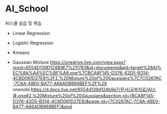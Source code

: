 # AI_School
AI스쿨 실습 및 복습

- Linear Regression
    
- Logistic Regression 

- Kmeans

- Gaussian Mixture
    https://onedrive.live.com/view.aspx?resid=6554D139D124B9E7%211783&id=documents&wd=target%28AI%EC%8A%A4%EC%BF%A8.one%7CBCA8F145-D376-42D5-B314-4C8D061D27E8%2F2.%20Mixture%20of%20Gaussians%7C7C0267AC-7C8A-48E0-BA77-A66ADB969BEF%2F%29
onenote:https://d.docs.live.net/6554d139d124b9e7/문서/공부자료/AI스쿨.one#2.%20Mixture%20of%20Gaussians&section-id={BCA8F145-D376-42D5-B314-4C8D061D27E8}&page-id={7C0267AC-7C8A-48E0-BA77-A66ADB969BEF}&end


